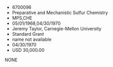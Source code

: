 * 6700096
* Preparative and Mechanistic Sulfur Chemistry
* MPS,CHE
* 05/01/1968,04/30/1970
* Jeremy Taylor, Carnegie-Mellon University
* Standard Grant
*   name not available
* 04/30/1970
* USD 30,000.00

NONE